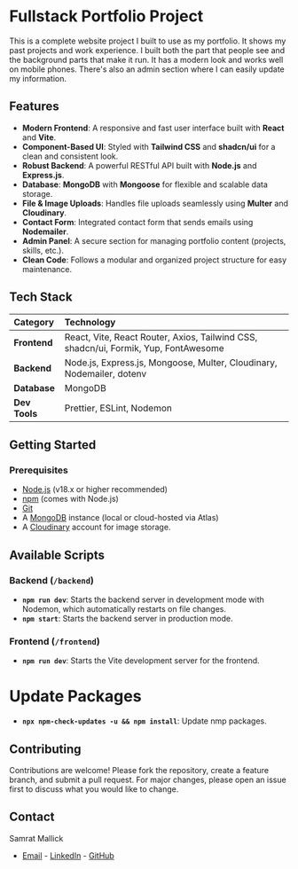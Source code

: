 # Fullstack Portfolio Project

This is a complete website project I built to use as my portfolio. It shows my past projects and work experience. I built both the part that people see and the background parts that make it run. It has a modern look and works well on mobile phones. There's also an admin section where I can easily update my information.

## Features

- **Modern Frontend**: A responsive and fast user interface built with **React** and **Vite**.
- **Component-Based UI**: Styled with **Tailwind CSS** and **shadcn/ui** for a clean and consistent look.
- **Robust Backend**: A powerful RESTful API built with **Node.js** and **Express.js**.
- **Database**: **MongoDB** with **Mongoose** for flexible and scalable data storage.
- **File & Image Uploads**: Handles file uploads seamlessly using **Multer** and **Cloudinary**.
- **Contact Form**: Integrated contact form that sends emails using **Nodemailer**.
- **Admin Panel**: A secure section for managing portfolio content (projects, skills, etc.).
- **Clean Code**: Follows a modular and organized project structure for easy maintenance.

## Tech Stack

| Category      | Technology                                                                                             |
| :------------ | :----------------------------------------------------------------------------------------------------- |
| **Frontend**  | React, Vite, React Router, Axios, Tailwind CSS, shadcn/ui, Formik, Yup, FontAwesome                     |
| **Backend**   | Node.js, Express.js, Mongoose, Multer, Cloudinary, Nodemailer, dotenv                                  |
| **Database**  | MongoDB                                                                                                |
| **Dev Tools** | Prettier, ESLint, Nodemon                                                                              |

## Getting Started

### Prerequisites

- [Node.js](https://nodejs.org/) (v18.x or higher recommended)
- [npm](https://www.npmjs.com/) (comes with Node.js)
- [Git](https://git-scm.com/)
- A [MongoDB](https://www.mongodb.com/try/download/community) instance (local or cloud-hosted via Atlas)
- A [Cloudinary](https://cloudinary.com/) account for image storage.

## Available Scripts

### Backend (`/backend`)

-   **`npm run dev`**: Starts the backend server in development mode with Nodemon, which automatically restarts on file changes.
-   **`npm start`**: Starts the backend server in production mode.

### Frontend (`/frontend`)

-   **`npm run dev`**: Starts the Vite development server for the frontend.

# Update Packages
-  **`npx npm-check-updates -u && npm install`**:  Update nmp packages.

## Contributing

Contributions are welcome! Please fork the repository, create a feature branch, and submit a pull request. For major changes, please open an issue first to discuss what you would like to change.

## Contact

Samrat Mallick 

- [Email](mailto:your-samratmallick832@gmail.com) - [LinkedIn](https://www.linkedin.com/in/samrat-mallick01/) - [GitHub](https://github.com/coderSamrat)